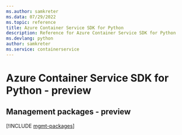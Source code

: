 ```yaml
---
ms.author: samkreter
ms.data: 07/29/2022
ms.topic: reference
title: Azure Container Service SDK for Python
description: Reference for Azure Container Service SDK for Python
ms.devlang: python
author: samkreter
ms.service: containerservice
---
```

# Azure Container Service SDK for Python - preview

## Management packages - preview
[!INCLUDE [mgmt-packages](container-service-mgmt-index.md)]
